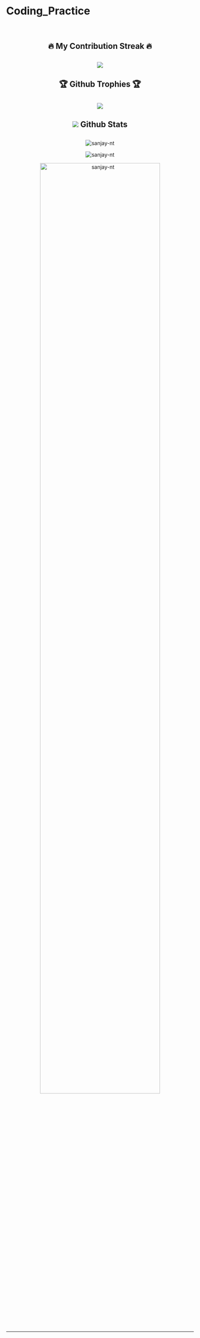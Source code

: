 
# Coding_Practice                                                                      
</br>
 <h2 align="center">🔥 My Contribution Streak 🔥<h2/>
<p align="center">
  <a href="https://github.com//github-readme-streak-stats">
    <img src="https://github-readme-streak-stats.herokuapp.com/?user=sanjay-nt&count_private=true&theme=dark&hide_border=true&background=0D1110&stroke=0000"/>
  </a>
  
  
    
 
 
 
 
 
 
 
 
 

### <h2 align="center">🏆 Github Trophies 🏆<h2/>
<p align="center">
  <a href="https://github.com/ryo-ma/github-profile-trophy" target="_blank">
    <img src="https://github-profile-trophy.vercel.app/?username=sanjay-nt&row=2&column=4&margin-w=8&margin-h=8&theme=gruvbox&count_private=true"/>
  </a>
</p>
  
 
 
 
 
 
 
 
### <h2 align="center"><img src="https://cutt.ly/KblcWC8"> Github Stats<h2/>
  <p align="center">
<img src="https://github-readme-stats.vercel.app/api/top-langs/?username=sanjay-nt&theme=gotham&layout=compact&count_private=true" alt="sanjay-nt" />
</p>

 
<p align="center">
<img src="https://github-readme-stats.vercel.app/api?username=sanjay-nt&show_icons=true&theme=gotham&count_private=true" alt="sanjay-nt" />
</p>
 
 
<p align="center">
<img width="80%" height="80%" src="https://activity-graph.herokuapp.com/graph?username=sanjay-nt&theme=react-dark&count_private=true" alt="sanjay-nt" />
</p>
 
 
 
___________________________________________________________________________________________________________________
